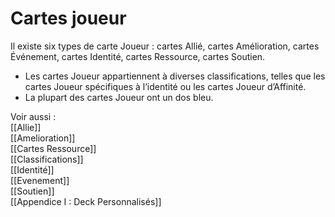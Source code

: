 # Cartes joueur
Il existe six types de carte Joueur :
cartes Allié, cartes Amélioration, cartes Événement, cartes Identité, cartes Ressource, cartes Soutien.
- Les cartes Joueur appartiennent à diverses classifications, telles que les cartes Joueur spécifiques à l’identité ou les cartes Joueur d’Affinité.
- La plupart des cartes Joueur ont un dos bleu.

Voir aussi :  
[[Allie]]  
[[Amelioration]]  
[[Cartes Ressource]]  
[[Classifications]]  
[[Identité]]  
[[Evenement]]  
[[Soutien]]  
[[Appendice I : Deck Personnalisés]]